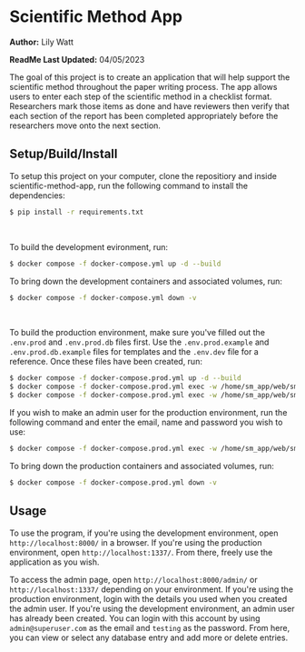 # Scientific Method App

**Author:** Lily Watt

**ReadMe Last Updated:** 04/05/2023

The goal of this project is to create an application that will help support the scientific method throughout the paper writing process. The app allows users to enter each step of the scientific method in a checklist format. Researchers mark those items as done and have reviewers then verify that each section of the report has been completed appropriately before the researchers move onto the next section. 

## Setup/Build/Install

To setup this project on your computer, clone the repositiory and inside scientific-method-app, run the following command to install the dependencies:
```bash
$ pip install -r requirements.txt
```
<br>

To build the development evironment, run:
```bash
$ docker compose -f docker-compose.yml up -d --build
```
To bring down the development containers and associated volumes, run:
```bash
$ docker compose -f docker-compose.yml down -v
```
<br>

To build the production environment, make sure you've filled out the ```.env.prod``` and ```.env.prod.db``` files first. Use the ```.env.prod.example``` and ```.env.prod.db.example``` files for templates and the ```.env.dev``` file for a reference. Once these files have been created, run:
```bash
$ docker compose -f docker-compose.prod.yml up -d --build
$ docker compose -f docker-compose.prod.yml exec -w /home/sm_app/web/sm_app web python manage.py migrate --noinput
$ docker compose -f docker-compose.prod.yml exec -w /home/sm_app/web/sm_app web python manage.py collectstatic --noinput
```
If you wish to make an admin user for the production environment, run the following command and enter the email, name and password you wish to use:
```bash
$ docker compose -f docker-compose.prod.yml exec -w /home/sm_app/web/sm_app web python manage.py createsuperuser
```
To bring down the production containers and associated volumes, run:
```bash
$ docker compose -f docker-compose.prod.yml down -v
```

## Usage

To use the program, if you're using the development environment, open ```http://localhost:8000/``` in a browser. If you're using the production environment, open ```http://localhost:1337/```. From there, freely use the application as you wish.

To access the admin page, open ```http://localhost:8000/admin/``` or ```http://localhost:1337/``` depending on your environment. If you're using the production environment, login with the details you used when you created the admin user. If you're using the development environment, an admin user has already been created. You can login with this account by using ```admin@superuser.com``` as the email and ```testing``` as the password. From here, you can view or select any database entry and add more or delete entries.
